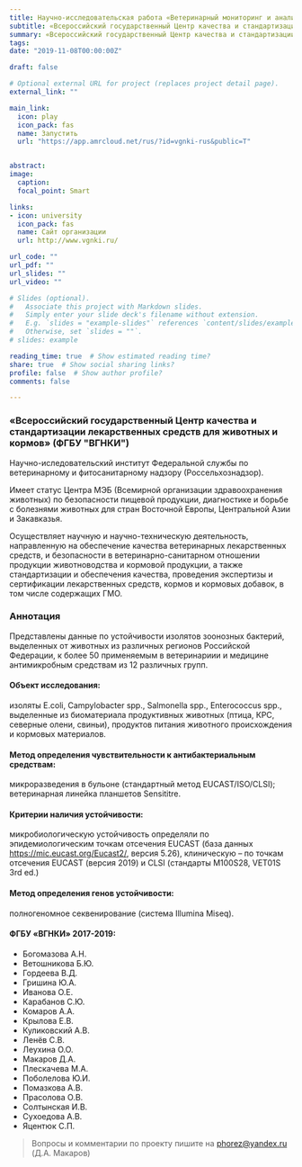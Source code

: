 ```yaml
---
title: Научно-исследовательская работа «Ветеринарный мониторинг и анализ риска антибиотикорезистентности зоонозных бактерий»
subtitle: «Всероссийский государственный Центр качества и стандартизации лекарственных средств для животных и кормов» (ФГБУ «ВГНКИ») 
summary: «Всероссийский государственный Центр качества и стандартизации лекарственных средств для животных и кормов» (ФГБУ «ВГНКИ») 
tags:
date: "2019-11-08T00:00:00Z"

draft: false

# Optional external URL for project (replaces project detail page).
external_link: "" 

main_link: 
  icon: play
  icon_pack: fas
  name: Запустить
  url: "https://app.amrcloud.net/rus/?id=vgnki-rus&public=T"


abstract: 
image:
  caption: 
  focal_point: Smart

links:
- icon: university
  icon_pack: fas
  name: Сайт организации
  url: http://www.vgnki.ru/

url_code: ""
url_pdf: ""
url_slides: ""
url_video: ""

# Slides (optional).
#   Associate this project with Markdown slides.
#   Simply enter your slide deck's filename without extension.
#   E.g. `slides = "example-slides"` references `content/slides/example-slides.md`.
#   Otherwise, set `slides = ""`.
# slides: example

reading_time: true  # Show estimated reading time?
share: true  # Show social sharing links?
profile: false  # Show author profile?
comments: false 

---
```


### «Всероссийский государственный Центр качества и стандартизации лекарственных средств для животных и кормов» (ФГБУ "ВГНКИ")

Научно-иследовательский институт Федеральной службы по ветеринарному и фитосанитарному надзору (Россельхознадзор).

Имеет статус Центра МЭБ (Всемирной организации здравоохранения животных) по безопасности пищевой продукции, диагностике и борьбе с болезнями животных для стран Восточной Европы, Центральной Азии и Закавказья.

Осуществляет научную и научно-техническую деятельность, направленную на обеспечение качества ветеринарных лекарственных средств, и безопасности в ветеринарно-санитарном отношении продукции животноводства и кормовой продукции, а также стандартизации и обеспечения качества, проведения экспертизы и сертификации лекарственных средств, кормов и кормовых добавок, в том числе содержащих ГМО.

### Аннотация

Представлены данные по устойчивости изолятов зоонозных бактерий, выделенных от животных из различных регионов Российской Федерации, к более 50 применяемым в ветеринариии и медицине антимикробным средствам из 12 различных групп.

#### Объект исследования: 

изоляты E.coli, Campylobacter spp., Salmonella spp., Enterococcus spp., выделенные из биоматериала продуктивных животных (птица, КРС, северные олени, свиньи), продуктов питания животного происхождения и кормовых материалов. 

#### Метод определения чувствительности к антибактериальным средствам:

микроразведения в бульоне (стандартный метод EUCAST/ISO/CLSI); ветеринарная линейка планшетов Sensititre.

#### Критерии наличия устойчивости: 

микробиологическую устойчивость определяли по эпидемиологическим точкам отсечения EUCAST (база данных https://mic.eucast.org/Eucast2/, версия 5.26), клиническую – по точкам отсечения EUCAST (версия 2019) и СLSI (стандарты M100S28, VET01S 3rd ed.)

#### Метод определения генов устойчивости: 

полногеномное секвенирование (система Illumina Miseq).

#### ФГБУ «ВГНКИ» 2017-2019:  

- Богомазова А.Н. 
- Ветошникова Б.Ю. 
- Гордеева В.Д. 
- Гришина Ю.А. 
- Иванова О.Е. 
- Карабанов С.Ю. 
- Комаров А.А.
- Крылова Е.В. 
- Куликовский А.В. 
- Ленёв С.В. 
- Леухина О.О.
- Макаров Д.А.
- Плескачева М.А.
- Поболелова Ю.И. 
- Помазкова А.В. 
- Прасолова О.В. 
- Солтынская И.В. 
- Сухоедова А.В. 
- Яцентюк С.П.

> Вопросы и комментарии по проекту пишите на [phorez@yandex.ru](mailto:phorez@yandex.ru) (Д.А. Макаров)
